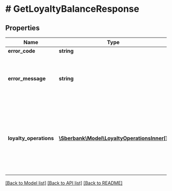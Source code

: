 # # GetLoyaltyBalanceResponse

## Properties

Name | Type | Description | Notes
------------ | ------------- | ------------- | -------------
**error_code** | **string** | Код ошибки |
**error_message** | **string** | Описание ошибки на языке, переданном в параметре language в запросе | [optional]
**loyalty_operations** | [**\Sberbank\Model\LoyaltyOperationsInner[]**](LoyaltyOperationsInner.md) | Массив объектов с информацией о доступных программах лояльности и возможного количества бонусных баллов к списанию | [optional]

[[Back to Model list]](../../README.md#models) [[Back to API list]](../../README.md#endpoints) [[Back to README]](../../README.md)
